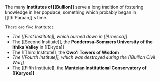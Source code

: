 The many **Institutes of [[Bullion]]** serve a long tradition of fostering knowledge in her populace, something which probably began in [[Ith'Paraan]]'s time.

There are five Institutes:
- *The [[First Institute]], which burned down in [[Arnecca]]*
- The [[Second Institute]], the **Ponderosa-Sommers University of the Ithika Valley** in [[Eleyda]]
- The [[Third Institute]], the **Owo'i Towers of Wisdom**
- *The [[Fourth Institute]], which was destroyed during the [[Bullion Civil War]]*
- The [[Fifth Institute]], the **Manteian Institutional Conservatory of [[Karyos]]**